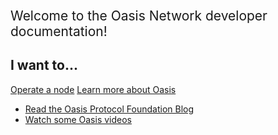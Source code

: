 <span style="display:block;font-size:1.5em">Welcome to the Oasis Network developer documentation!</span>

<h2 style="border-bottom: unset">I want to...</h2>

<div class="homepage-links">
  <a href="operators/overview.html">Operate a node</a>
  <a href="/overview.html">Learn more about Oasis</a>
</div>

* [Read the Oasis Protocol Foundation Blog](https://medium.com/oasis-protocol-project)
* [Watch some Oasis videos](https://www.youtube.com/channel/UC35UFPcZ2F1wjPxhPrSsESQ)
